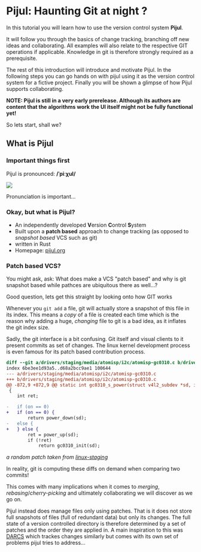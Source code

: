 # Pijul: Haunting Git at night ?

In this tutorial you will learn how to use the version control system **Pijul**.

It will follow you through the basics of change tracking, branching off new ideas and collaborating.
All examples will also relate to the respective GIT operations if applicable. Knowledge in git is therefore strongly required as a prerequisite.

The rest of this introduction will introduce and motivate Pijul. In the following steps you can go hands on with pijul using it as the version control system for a fictive project. Finally you will be shown a glimpse of how Pijul supports collaborating.

**NOTE: Pijul is still in a very early prerelease. Although its authors are content that the algorithms work the UI itself might not be fully functional yet!**

So lets start, shall we?

## What is Pijul

### Important things first

Pijul is pronounced: **/ˈpiːχul/**

![](https://i.imgur.com/NtGaNA8.png)

Pronunciation is important...

### Okay, but what is Pijul?

- An independently developed **V**ersion **C**ontrol **S**ystem
- Built upon a **patch based** approach to change tracking (as opposed to *snapshot based* VCS such as git)
- written in Rust
- Homepage: [pijul.org](https://pijul.org)

### Patch based VCS?

You might ask, ask: What does make a VCS "patch based" and why is git snapshot based while pathces are ubiquitous there as well...?

Good question, lets get this straight by looking onto how GIT works

Whenever you `git add` a file, git will actually store a snapshot of this file in its index. This means a *copy* of a file is created each time which is the reason why adding a huge, *changing* file to git is a bad idea, as it inflates the git index size.

Sadly, the git interface is a bit confusing. Git itself and visual clients to it present commits as set of changes. The linux kernel development process is even famous for its patch based contribution process.

```diff
diff --git a/drivers/staging/media/atomisp/i2c/atomisp-gc0310.c b/drivers/staging/media/atomisp/i2c/atomisp-gc0310.c
index 6be3ee1d93a5..d68a2bcc9ae1 100644
--- a/drivers/staging/media/atomisp/i2c/atomisp-gc0310.c
+++ b/drivers/staging/media/atomisp/i2c/atomisp-gc0310.c
@@ -872,9 +872,9 @@ static int gc0310_s_power(struct v4l2_subdev *sd, int on)
 {
 	int ret;

-	if (on == 0)
+	if (on == 0) {
 		return power_down(sd);
-	else {
+	} else {
 		ret = power_up(sd);
 		if (!ret)
 			return gc0310_init(sd);
```
*a random patch taken from [linux-staging](https://lore.kernel.org/linux-staging/)*

In reality, git is computing these diffs on demand when comparing two commits!

This comes with many implications when it comes to *merging*, *rebasing*/*cherry-picking* and ultimately collaborating we will discover as we go on.

Pijul instead does manage files only using patches. That is it does not store full snapshots of files (full of redundant data) but only its changes.
The full state of a version controlled directory is therefore determined by a set of patches and the order they are applied in.
A main inspiration to this was [DARCS](http://darcs.net/) which trackes changes similarly but comes with its own set of problems pijul tries to address...
